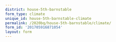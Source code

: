 ```yaml
---
district: house-5th-barnstable
form_type: climate
unique_id: house-5th-barnstable-climate
permalink: /2020bq/house-5th-barnstable/climate/
form_id: '201705916871054'
layout: form
---
```

